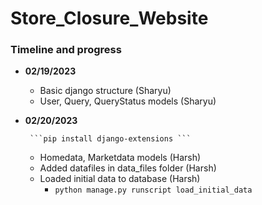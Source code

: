 # Store_Closure_Website
### Timeline and progress

- **02/19/2023**
    * Basic django structure (Sharyu)
    * User, Query, QueryStatus models (Sharyu)
- **02/20/2023**

       ```pip install django-extensions ```
    * Homedata, Marketdata models (Harsh)
    * Added datafiles in data_files folder (Harsh)
    * Loaded initial data to database (Harsh)
        +  ```python manage.py runscript load_initial_data```